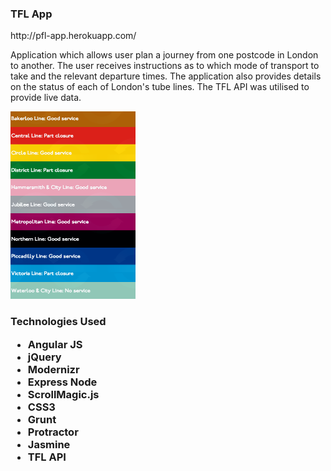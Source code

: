 <h3>TFL App</h3>
<p>http://pfl-app.herokuapp.com/ </p>
<p>Application which allows user plan a journey from one postcode in London to another. The user receives instructions as to which mode of transport to take and the relevant departure times. The application also provides details on the status of each of London's tube lines. The TFL API was utilised to provide live data.</p>

<img src="https://github.com/Pau1fitz/tfl_app/blob/master/tube.png" width="200" height="300"/>

<h3> Technologies Used
<p>
<ul>
<li>Angular JS</li>
<li>jQuery</li>
<li>Modernizr</li>
<li>Express Node</li>
<li>ScrollMagic.js</li>
<li>CSS3</li>
<li>Grunt</li>
<li>Protractor</li>
<li>Jasmine</li>
<li>TFL API</li>
</ul>
</p>



